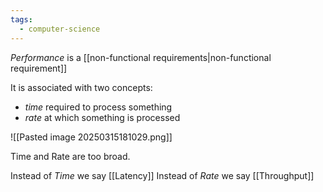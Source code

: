 ```yaml
---
tags:
  - computer-science
---
```

*Performance* is a [[non-functional requirements|non-functional requirement]]

It is associated with two concepts:
- *time* required to process something
- *rate* at which something is processed

![[Pasted image 20250315181029.png]]

Time and Rate are too broad.

Instead of *Time* we say [[Latency]]
Instead of *Rate* we say [[Throughput]]
